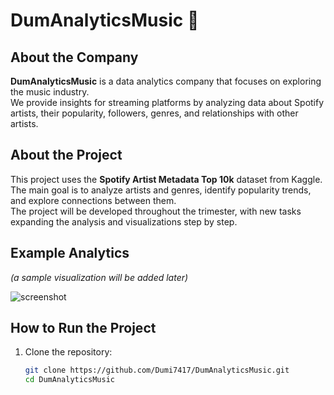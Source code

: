 # DumAnalyticsMusic 🎵

## About the Company
**DumAnalyticsMusic** is a data analytics company that focuses on exploring the music industry.  
We provide insights for streaming platforms by analyzing data about Spotify artists, their popularity, followers, genres, and relationships with other artists.  

## About the Project
This project uses the **Spotify Artist Metadata Top 10k** dataset from Kaggle.  
The main goal is to analyze artists and genres, identify popularity trends, and explore connections between them.  
The project will be developed throughout the trimester, with new tasks expanding the analysis and visualizations step by step.  

## Example Analytics
*(a sample visualization will be added later)*  

![screenshot](images/analytics_example.png)  

## How to Run the Project
1. Clone the repository:
   ```bash
   git clone https://github.com/Dumi7417/DumAnalyticsMusic.git
   cd DumAnalyticsMusic
